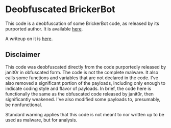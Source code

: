 # Deobfuscated BrickerBot

This code is a deobfuscation of some BrickerBot code, as released by its purported author. It is available [here](https://ghostbin.com/paste/o6553).

A writeup on it is [here](https://nyoshimizu.github.io/blog/2018/08/10/Deobfuscating-BrickerBot).

## Disclaimer

This code was deobfuscated directly from the code purportedly released by janit0r in obfuscated form. The code is not the complete malware. It also calls some functions and variables that are not declared in the code. I've also removed a significant portion of the payloads, including only enough to indicate coding style and flavor of payloads. In brief, the code here is functionally the same as the obfuscated code released by janit0r, then significantly weakened. I've also modified some payloads to, presumably, be nonfunctional.

Standard warning applies that this code is not meant to nor written up to be used as malware, but for analysis.
